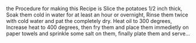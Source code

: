 the Procedure for making this Recipe is 
Slice the potatoes 1/2 inch thick,
Soak them cold in water for at least an hour or overnight,
Rinse them twice with cold water and pat the completely dry.
Heat oil to 300 degrees,
Increase heat to 400 degrees,
then fry them and place them immedietly on paper towels and sprinkle some salt on them,
finally plate them and serve...